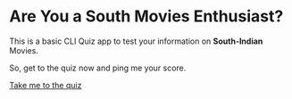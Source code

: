 # Are You a South Movies Enthusiast?

This is a basic CLI Quiz app to test your information on **South-Indian** Movies.

So, get to the quiz now and ping me your score.

[Take me to the quiz](https://replit.com/@omkardevadiga/Quiz-0n-SouthFilms?embed=1&output=1)